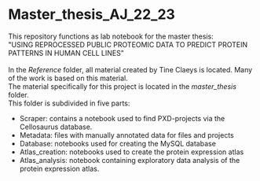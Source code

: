# Master_thesis_AJ_22_23

This repository functions as lab notebook for the master thesis: <br>
"USING REPROCESSED PUBLIC PROTEOMIC DATA TO PREDICT PROTEIN PATTERNS IN HUMAN CELL LINES" <br> <br>
In the *Reference* folder, all material created by Tine Claeys is located. Many of the work is based on this material. <br>
The material specifically for this project is located in the *master_thesis* folder. <br>
This folder is subdivided in five parts: <br>
- Scraper: contains a notebook used to find PXD-projects via the Cellosaurus database.
- Metadata: files with manually annotated data for files and projects
- Database: notebooks used for creating the MySQL database
- Atlas_creation: notebooks used to create the protein expression atlas
- Atlas_analysis: notebook containing exploratory data analysis of the protein expression atlas.

